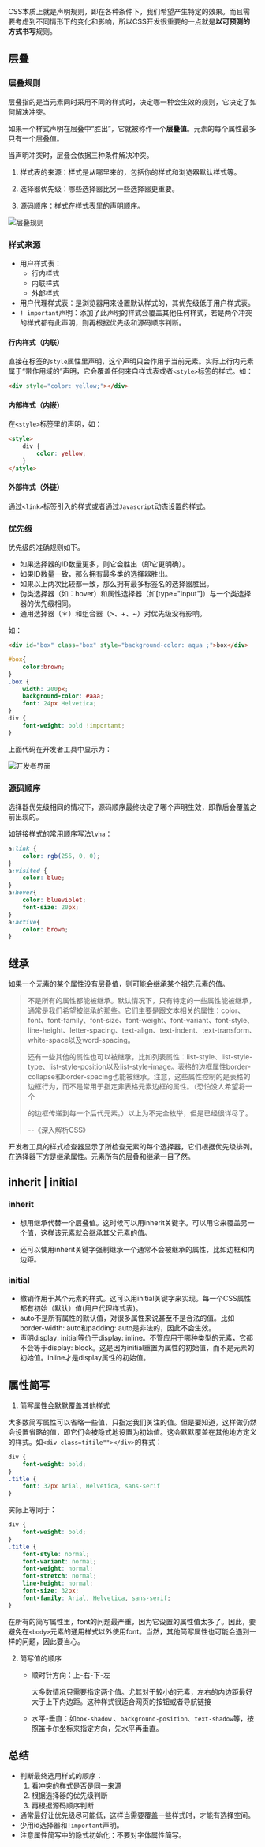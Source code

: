 CSS本质上就是声明规则，即在各种条件下，我们希望产生特定的效果。而且需要考虑到不同情形下的变化和影响，所以CSS开发很重要的一点就是**以可预测的方式书写**规则。

## 层叠

### 层叠规则

层叠指的是当元素同时采用不同的样式时，决定哪一种会生效的规则，它决定了如何解决冲突。

如果一个样式声明在层叠中“胜出”，它就被称作一个**层叠值**。元素的每个属性最多只有一个层叠值。

当声明冲突时，层叠会依据三种条件解决冲突。

1. 样式表的来源：样式是从哪里来的，包括你的样式和浏览器默认样式等。

2. 选择器优先级：哪些选择器比另一些选择器更重要。

3. 源码顺序：样式在样式表里的声明顺序。

   

![层叠规则](css-rules.png)



### 样式来源

- 用户样式表：
  - 行内样式
  - 内联样式
  - 外部样式
- 用户代理样式表：是浏览器用来设置默认样式的，其优先级低于用户样式表。
- `! important`声明：添加了此声明的样式会覆盖其他任何样式，若是两个冲突的样式都有此声明，则再根据优先级和源码顺序判断。

#### 行内样式（内联）

直接在标签的`style`属性里声明，这个声明只会作用于当前元素。实际上行内元素属于“带作用域的”声明，它会覆盖任何来自样式表或者`<style>`标签的样式。如：

```html
<div style="color: yellow;"></div>
```

#### 内部样式（内嵌）

在`<style>`标签里的声明，如：

```html
<style>
	div {
    	color: yellow;
	}
</style>
```

#### 外部样式（外链）

通过`<link>`标签引入的样式或者通过`Javascript`动态设置的样式。

### 优先级

优先级的准确规则如下。

- 如果选择器的ID数量更多，则它会胜出（即它更明确）。
- 如果ID数量一致，那么拥有最多类的选择器胜出。
- 如果以上两次比较都一致，那么拥有最多标签名的选择器胜出。
- 伪类选择器（如：hover）和属性选择器（如[type="input"]）与一个类选择器的优先级相同。
- 通用选择器（＊）和组合器（>、+、~）对优先级没有影响。

如：

```html
<div id="box" class="box" style="background-color: aqua ;">box</div>
```

```css
#box{
    color:brown;
}
.box {
    width: 200px;
    background-color: #aaa;
    font: 24px Helvetica;
}
div {
    font-weight: bold !important;
}
```

上面代码在开发者工具中显示为：



![开发者界面](chrome-dev-css.png)



### 源码顺序

选择器优先级相同的情况下，源码顺序最终决定了哪个声明生效，即靠后会覆盖之前出现的。

如链接样式的常用顺序写法`lvha`：

```css
a:link {
    color: rgb(255, 0, 0);
}
a:visited {
    color: blue;
}
a:hover{
    color: blueviolet;
    font-size: 20px;
}
a:active{
    color: brown;
}
```

## 继承

如果一个元素的某个属性没有层叠值，则可能会继承某个祖先元素的值。

> 不是所有的属性都能被继承。默认情况下，只有特定的一些属性能被继承，通常是我们希望被继承的那些。它们主要是跟文本相关的属性：color、font、font-family、font-size、font-weight、font-variant、font-style、line-height、letter-spacing、text-align、text-indent、text-transform、white-space以及word-spacing。
>
> 还有一些其他的属性也可以被继承，比如列表属性：list-style、list-style-type、list-style-position以及list-style-image。表格的边框属性border-collapse和border-spacing也能被继承。注意，这些属性控制的是表格的边框行为，而不是常用于指定非表格元素边框的属性。（恐怕没人希望将一个<div>的边框传递到每一个后代元素。）以上为不完全枚举，但是已经很详尽了。
>
> --《深入解析CSS》

开发者工具的样式检查器显示了所检查元素的每个选择器，它们根据优先级排列。在选择器下方是继承属性。元素所有的层叠和继承一目了然。

## inherit | initial

### inherit

- 想用继承代替一个层叠值。这时候可以用inherit关键字。可以用它来覆盖另一个值，这样该元素就会继承其父元素的值。

- 还可以使用inherit关键字强制继承一个通常不会被继承的属性，比如边框和内边距。

### initial

- 撤销作用于某个元素的样式。这可以用initial关键字来实现。每一个CSS属性都有初始（默认）值(用户代理样式表)。
- auto不是所有属性的默认值，对很多属性来说甚至不是合法的值。比如border-width: auto和padding: auto是非法的，因此不会生效。
- 声明display: initial等价于display: inline。不管应用于哪种类型的元素，它都不会等于display: block。这是因为initial重置为属性的初始值，而不是元素的初始值。inline才是display属性的初始值。

## 属性简写

1. 简写属性会默默覆盖其他样式

大多数简写属性可以省略一些值，只指定我们关注的值。但是要知道，这样做仍然会设置省略的值，即它们会被隐式地设置为初始值。这会默默覆盖在其他地方定义的样式。如`<div class=titile""></div>`的样式：

```css
div {
	font-weight: bold;
}
.title {
	font: 32px Arial, Helvetica, sans-serif
}
```

实际上等同于：

```css
div {
	font-weight: bold;
}
.title {
    font-style: normal;
    font-variant: normal;
    font-weight: normal;
    font-stretch: normal;
    line-height: normal;
    font-size: 32px;
    font-family: Arial, Helvetica, sans-serif;
}
```

在所有的简写属性里，font的问题最严重，因为它设置的属性值太多了。因此，要避免在`<body>`元素的通用样式以外使用font。当然，其他简写属性也可能会遇到一样的问题，因此要当心。

2. 简写值的顺序

   - 顺时针方向：上-右-下-左

     大多数情况只需要指定两个值。尤其对于较小的元素，左右的内边距最好大于上下内边距。这种样式很适合网页的按钮或者导航链接

   - 水平-垂直：如`box-shadow` 、`background-position`、`text-shadow`等，按照笛卡尔坐标来指定方向，先水平再垂直。

## 总结

- 判断最终选用样式的顺序：
  1. 看冲突的样式是否是同一来源
  2. 根据选择器的优先级判断
  3. 再根据源码顺序判断
- 通常最好让优先级尽可能低，这样当需要覆盖一些样式时，才能有选择空间。
- 少用id选择器和`!important`声明。
- 注意属性简写中的隐式初始化：不要对字体属性简写。